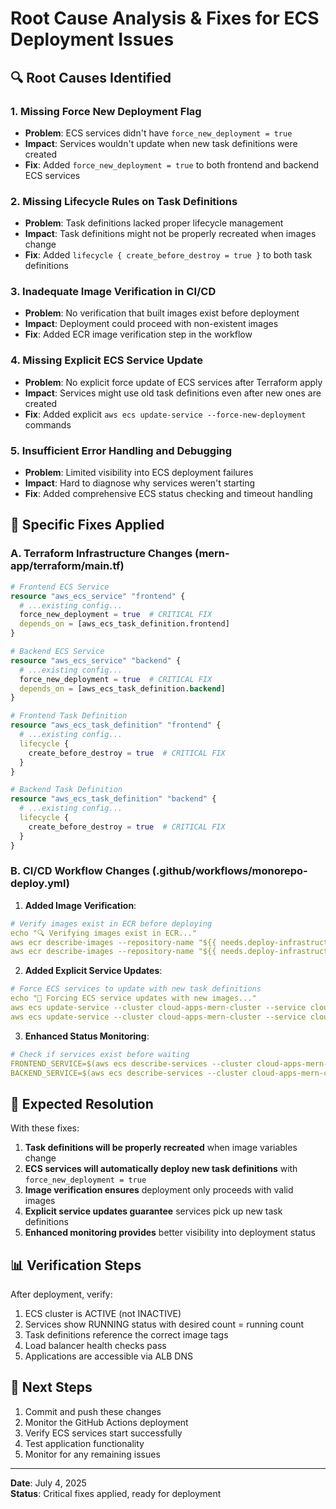 # Root Cause Analysis & Fixes for ECS Deployment Issues

## 🔍 **Root Causes Identified**

### 1. **Missing Force New Deployment Flag**
- **Problem**: ECS services didn't have `force_new_deployment = true`
- **Impact**: Services wouldn't update when new task definitions were created
- **Fix**: Added `force_new_deployment = true` to both frontend and backend ECS services

### 2. **Missing Lifecycle Rules on Task Definitions**
- **Problem**: Task definitions lacked proper lifecycle management
- **Impact**: Task definitions might not be properly recreated when images change
- **Fix**: Added `lifecycle { create_before_destroy = true }` to both task definitions

### 3. **Inadequate Image Verification in CI/CD**
- **Problem**: No verification that built images exist before deployment
- **Impact**: Deployment could proceed with non-existent images
- **Fix**: Added ECR image verification step in the workflow

### 4. **Missing Explicit ECS Service Update**
- **Problem**: No explicit force update of ECS services after Terraform apply
- **Impact**: Services might use old task definitions even after new ones are created
- **Fix**: Added explicit `aws ecs update-service --force-new-deployment` commands

### 5. **Insufficient Error Handling and Debugging**
- **Problem**: Limited visibility into ECS deployment failures
- **Impact**: Hard to diagnose why services weren't starting
- **Fix**: Added comprehensive ECS status checking and timeout handling

## 🔧 **Specific Fixes Applied**

### A. **Terraform Infrastructure Changes (mern-app/terraform/main.tf)**

```terraform
# Frontend ECS Service
resource "aws_ecs_service" "frontend" {
  # ...existing config...
  force_new_deployment = true  # CRITICAL FIX
  depends_on = [aws_ecs_task_definition.frontend]
}

# Backend ECS Service  
resource "aws_ecs_service" "backend" {
  # ...existing config...
  force_new_deployment = true  # CRITICAL FIX
  depends_on = [aws_ecs_task_definition.backend]
}

# Frontend Task Definition
resource "aws_ecs_task_definition" "frontend" {
  # ...existing config...
  lifecycle {
    create_before_destroy = true  # CRITICAL FIX
  }
}

# Backend Task Definition
resource "aws_ecs_task_definition" "backend" {
  # ...existing config...
  lifecycle {
    create_before_destroy = true  # CRITICAL FIX
  }
}
```

### B. **CI/CD Workflow Changes (.github/workflows/monorepo-deploy.yml)**

1. **Added Image Verification**:
```yaml
# Verify images exist in ECR before deploying
echo "🔍 Verifying images exist in ECR..."
aws ecr describe-images --repository-name "${{ needs.deploy-infrastructure.outputs.ecr-frontend }}" --image-ids imageTag="$IMAGE_TAG"
aws ecr describe-images --repository-name "${{ needs.deploy-infrastructure.outputs.ecr-backend }}" --image-ids imageTag="$IMAGE_TAG"
```

2. **Added Explicit Service Updates**:
```yaml
# Force ECS services to update with new task definitions
echo "🔄 Forcing ECS service updates with new images..."
aws ecs update-service --cluster cloud-apps-mern-cluster --service cloud-apps-mern-frontend --force-new-deployment
aws ecs update-service --cluster cloud-apps-mern-cluster --service cloud-apps-mern-backend --force-new-deployment
```

3. **Enhanced Status Monitoring**:
```yaml
# Check if services exist before waiting
FRONTEND_SERVICE=$(aws ecs describe-services --cluster cloud-apps-mern-cluster --services cloud-apps-mern-frontend --query 'services[0].serviceName' --output text)
BACKEND_SERVICE=$(aws ecs describe-services --cluster cloud-apps-mern-cluster --services cloud-apps-mern-backend --query 'services[0].serviceName' --output text)
```

## 🎯 **Expected Resolution**

With these fixes:

1. **Task definitions will be properly recreated** when image variables change
2. **ECS services will automatically deploy new task definitions** with `force_new_deployment = true`
3. **Image verification ensures** deployment only proceeds with valid images
4. **Explicit service updates guarantee** services pick up new task definitions
5. **Enhanced monitoring provides** better visibility into deployment status

## 📊 **Verification Steps**

After deployment, verify:
1. ECS cluster is ACTIVE (not INACTIVE)
2. Services show RUNNING status with desired count = running count
3. Task definitions reference the correct image tags
4. Load balancer health checks pass
5. Applications are accessible via ALB DNS

## 🚀 **Next Steps**

1. Commit and push these changes
2. Monitor the GitHub Actions deployment
3. Verify ECS services start successfully
4. Test application functionality
5. Monitor for any remaining issues

---

**Date**: July 4, 2025  
**Status**: Critical fixes applied, ready for deployment
